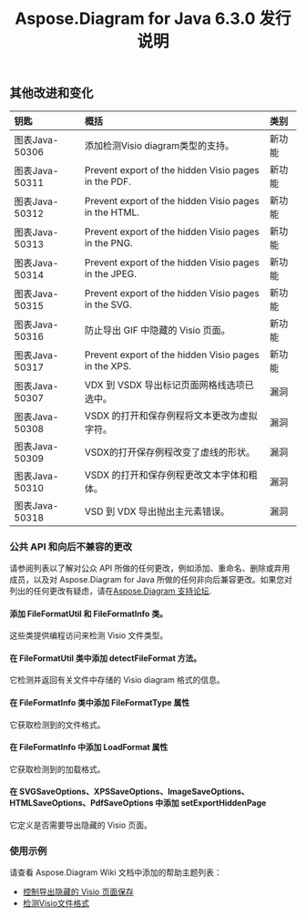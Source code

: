 ﻿---
title: Aspose.Diagram for Java 6.3.0 发行说明
type: docs
weight: 90
url: /zh/java/aspose-diagram-for-java-6-3-0-release-notes/
---
## **其他改进和变化**

|**钥匙** |**概括** |**类别** |
|:- |:- |:- |
|图表Java-50306|添加检测Visio diagram类型的支持。|新功能|
|图表Java-50311|Prevent export of the hidden Visio pages in the PDF. |新功能|
|图表Java-50312|Prevent export of the hidden Visio pages in the HTML. |新功能|
|图表Java-50313|Prevent export of the hidden Visio pages in the PNG. |新功能|
|图表Java-50314|Prevent export of the hidden Visio pages in the JPEG. |新功能|
|图表Java-50315|Prevent export of the hidden Visio pages in the SVG. |新功能|
|图表Java-50316|防止导出 GIF 中隐藏的 Visio 页面。|新功能|
|图表Java-50317|Prevent export of the hidden Visio pages in the XPS. |新功能|
|图表Java-50307| VDX 到 VSDX 导出标记页面网格线选项已选中。|漏洞|
|图表Java-50308| VSDX 的打开和保存例程将文本更改为虚拟字符。|漏洞|
|图表Java-50309| VSDX的打开保存例程改变了虚线的形状。|漏洞|
|图表Java-50310| VSDX 的打开和保存例程更改文本字体和粗体。|漏洞|
|图表Java-50318| VSD 到 VDX 导出抛出主元素错误。|漏洞|
### **公共 API 和向后不兼容的更改**
请参阅列表以了解对公众 API 所做的任何更改，例如添加、重命名、删除或弃用成员，以及对 Aspose.Diagram for Java 所做的任何非向后兼容更改。如果您对列出的任何更改有疑虑，请在[Aspose.Diagram 支持论坛](https://forum.aspose.com/c/diagram/17).
#### **添加 FileFormatUtil 和 FileFormatInfo 类。**
这些类提供编程访问来检测 Visio 文件类型。
#### **在 FileFormatUtil 类中添加 detectFileFormat 方法。**
它检测并返回有关文件中存储的 Visio diagram 格式的信息。
#### **在 FileFormatInfo 类中添加 FileFormatType 属性**
它获取检测到的文件格式。
#### **在 FileFormatInfo 中添加 LoadFormat 属性**
它获取检测到的加载格式。
#### **在 SVGSaveOptions、XPSSaveOptions、ImageSaveOptions、HTMLSaveOptions、PdfSaveOptions 中添加 setExportHiddenPage**
它定义是否需要导出隐藏的 Visio 页面。
### **使用示例**
请查看 Aspose.Diagram Wiki 文档中添加的帮助主题列表：

- [控制导出隐藏的 Visio 页面保存]()
- [检测Visio文件格式]()

